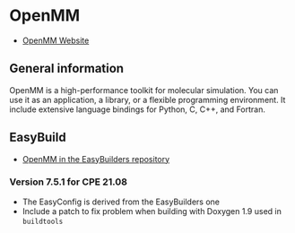 # OpenMM

  * [OpenMM Website](https://openmm.org/)

## General information

OpenMM is a high-performance toolkit for molecular simulation. You can use it as
an application, a library, or a flexible programming environment. It include 
extensive language bindings for Python, C, C++, and Fortran.

## EasyBuild

  * [OpenMM in the EasyBuilders repository](https://github.com/easybuilders/easybuild-easyconfigs/tree/develop/easybuild/easyconfigs/o/OpenMM)

### Version 7.5.1 for CPE 21.08

  * The EasyConfig is derived from the EasyBuilders one
  * Include a patch to fix problem when building with Doxygen 1.9 used in 
    `buildtools`

